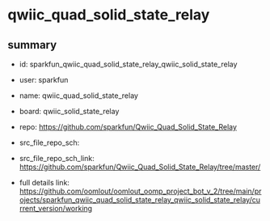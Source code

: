 # qwiic_quad_solid_state_relay
 
## summary 
* id: sparkfun_qwiic_quad_solid_state_relay_qwiic_solid_state_relay
* user: sparkfun
* name: qwiic_quad_solid_state_relay
* board: qwiic_solid_state_relay
* repo: https://github.com/sparkfun/Qwiic_Quad_Solid_State_Relay



* src_file_repo_sch: 
* src_file_repo_sch_link: https://github.com/sparkfun/Qwiic_Quad_Solid_State_Relay/tree/master/
* full details link: https://github.com/oomlout/oomlout_oomp_project_bot_v_2/tree/main/projects/sparkfun_qwiic_quad_solid_state_relay_qwiic_solid_state_relay/current_version/working  







